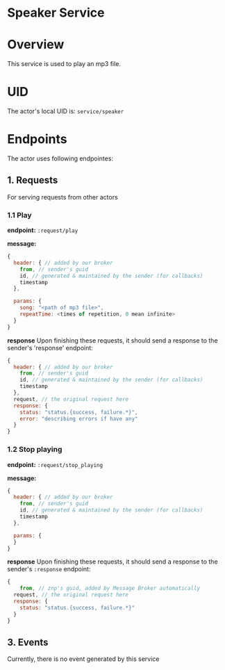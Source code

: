 Speaker Service
=======================


# Overview

This service is used to play an mp3 file.

# UID
The actor's local UID is: `service/speaker`

# Endpoints
The actor uses following endpointes:

## 1. Requests
For serving requests from other actors
### 1.1 Play

**endpoint:** `:request/play`

**message:**
```javascript
{
  header: { // added by our broker
    from, // sender's guid
    id, // generated & maintained by the sender (for callbacks)
    timestamp
  },

  params: {
    song: "<path of mp3 file>",
    repeatTime: <times of repetition, 0 mean infinite>
  }
}
```

**response**
Upon finishing these requests, it should send a response to the sender's 'response' endpoint:
```js
{
  header: { // added by our broker
    from, // sender's guid
    id, // generated & maintained by the sender (for callbacks)
    timestamp
  },
  request, // the original request here
  response: {
    status: "status.{success, failure.*}",
    error: "describing errors if have any"
  }
}
```

### 1.2 Stop playing

**endpoint:** `:request/stop_playing`

**message:**
```javascript
{
  header: { // added by our broker
    from, // sender's guid
    id, // generated & maintained by the sender (for callbacks)
    timestamp
  },

  params: {
  }
}
```

**response**
Upon finishing these requests, it should send a response to the sender's `:response` endpoint:
```js
{
	from, // znp's guid, added by Message Broker automatically
  request, // the original request here
  response: {
    status: "status.{success, failure.*}"  
  }
}
```

## 3. Events
Currently, there is no event generated by this service
